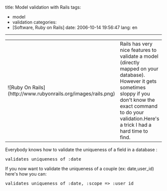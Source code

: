 title: Model validation with Rails
tags:
- model
- validation
categories:
- [Software, Ruby on Rails]
date: 2006-10-14 19:56:47
lang: en
---

<table>
<tr>
<td>![Ruby On Rails](http://www.rubyonrails.org/images/rails.png)</td>
<td>Rails has very nice features to validate a model (directly mapped on your database). However it gets sometimes sloppy if you don't know the exact command to do your validation.Here's a trick I had a hard time to find.</td>
</tr>
</table>
Everybody knows how to validate the uniqueness of a field in a database :
<pre>validates_uniqueness_of :date</pre>
If you now want to validate the uniqueness of a couple  (ex: date,user_id) here's how you can:
<pre>validates_uniqueness_of :date, :scope =&gt; :user_id</pre>